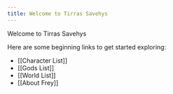 ```yaml
---
title: Welcome to Tirras Savehys
---
```

Welcome to Tirras Savehys

Here are some beginning links to get started exploring:
- [[Character List]]
- [[Gods List]]
- [[World List]]
- [[About Frey]]
